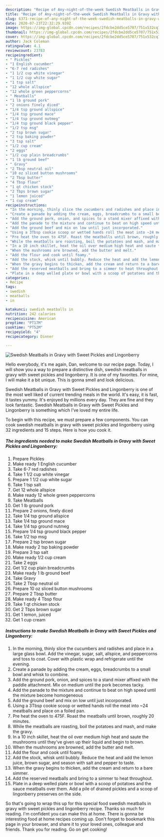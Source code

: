 ```yaml
---
description: "Recipe of Any-night-of-the-week Swedish Meatballs in Gravy with Sweet Pickles and Lingonberry"
title: "Recipe of Any-night-of-the-week Swedish Meatballs in Gravy with Sweet Pickles and Lingonberry"
slug: 6371-recipe-of-any-night-of-the-week-swedish-meatballs-in-gravy-with-sweet-pickles-and-lingonberry
date: 2020-07-23T22:32:29.939Z
image: https://img-global.cpcdn.com/recipes/2fdcbe2dd5ce5707/751x532cq70/swedish-meatballs-in-gravy-with-sweet-pickles-and-lingonberry-recipe-main-photo.jpg
thumbnail: https://img-global.cpcdn.com/recipes/2fdcbe2dd5ce5707/751x532cq70/swedish-meatballs-in-gravy-with-sweet-pickles-and-lingonberry-recipe-main-photo.jpg
cover: https://img-global.cpcdn.com/recipes/2fdcbe2dd5ce5707/751x532cq70/swedish-meatballs-in-gravy-with-sweet-pickles-and-lingonberry-recipe-main-photo.jpg
author: Jack Coleman
ratingvalue: 4.1
reviewcount: 23783
recipeingredient:
- " Pickles"
- "1 English cucumber"
- "6-7 red radishes"
- "1 1/2 cup white vinegar"
- "1 1/2 cup white sugar"
- "1 tsp salt"
- "12 whole allspice"
- "12 whole green peppercorns"
- " Meatballs"
- "1 lb ground pork"
- "2 onions finely diced"
- "1/4 tsp ground allspice"
- "1/4 tsp ground mace"
- "1/4 tsp ground nutmeg"
- "1/4 tsp ground black pepper"
- "1/2 tsp msg"
- "2 tsp brown sugar"
- "2 tsp baking powder"
- "3 tsp salt"
- "1/2 cup cream"
- "2 eggs"
- "1/2 cup plain breadcrumbs"
- "1 lb ground beef"
- " Gravy"
- "2 Tbsp neutral oil"
- "10 oz sliced button mushrooms"
- "2 Tbsp butter"
- "4 Tbsp flour"
- "1 qt chicken stock"
- "2 Tbps brown sugar"
- "1 lemon juiced"
- "1 cup cream"
recipeinstructions:
- "In the morning, thinly slice the cucumbers and radishes and place in a large glass bowl. Add the vinegar, sugar, salt, allspice, and peppercorns and toss to coat. Cover with plastic wrap and refrigerate until the evening."
- "Create a panade by adding the cream, eggs, breadcrumbs to a small bowl and whisk to combine."
- "Add the ground pork, onion, and spices to a stand mixer affixed with the paddle attachment. Mix on medium until the pork becomes tacky."
- "Add the panade to the mixture and continue to beat on high speed until the mixture become homogeneous"
- "Add the ground beef and mix on low until just incorporated."
- "Using a 3Tbsp cookie scoop or wetted hands roll the meat into ~24 meatballs and place on a foiled pan."
- "Pre heat the oven to 475F. Roast the meatballs until brown, roughly 20 minutes."
- "While the meatballs are roasting, boil the potatoes and mash, and make the gravy."
- "In a 10 inch skillet, heat the oil over medium high heat and saute the mushrooms until they&#39;ve given up their liquid and begin to brown."
- "When the mushrooms are browned, add the butter and melt."
- "Add the flour and cook until foamy."
- "Add the stock, whisk until bubbly. Reduce the heat and add the lemon juice, brown sugar, and season with salt and pepper to taste."
- "When the gravy begins to thicken, add the cream and return to a bare simmer."
- "Add the reserved meatballs and bring to a simmer to heat throughout."
- "Plate in a deep welled plate or bowl with a scoop of potatoes and the sauce meatballs over them. Add a pile of drained pickles and a scoop of lingonberry preserves on the side."
categories:
- Recipe
tags:
- swedish
- meatballs
- in

katakunci: swedish meatballs in 
nutrition: 242 calories
recipecuisine: American
preptime: "PT17M"
cooktime: "PT52M"
recipeyield: "4"
recipecategory: Dinner

---
```



![Swedish Meatballs in Gravy with Sweet Pickles and Lingonberry](https://img-global.cpcdn.com/recipes/2fdcbe2dd5ce5707/751x532cq70/swedish-meatballs-in-gravy-with-sweet-pickles-and-lingonberry-recipe-main-photo.jpg)

Hello everybody, it's me again, Dan, welcome to our recipe page. Today, I will show you a way to prepare a distinctive dish, swedish meatballs in gravy with sweet pickles and lingonberry. It is one of my favorites. For mine, I will make it a bit unique. This is gonna smell and look delicious.

Swedish Meatballs in Gravy with Sweet Pickles and Lingonberry is one of the most well liked of current trending meals in the world. It's easy, it is fast, it tastes yummy. It's enjoyed by millions every day. They are fine and they look fantastic. Swedish Meatballs in Gravy with Sweet Pickles and Lingonberry is something which I've loved my entire life.




To begin with this recipe, we must prepare a few components. You can cook swedish meatballs in gravy with sweet pickles and lingonberry using 32 ingredients and 15 steps. Here is how you cook it.

<!--inarticleads1-->

##### The ingredients needed to make Swedish Meatballs in Gravy with Sweet Pickles and Lingonberry:

1. Prepare  Pickles
1. Make ready 1 English cucumber
1. Take 6-7 red radishes
1. Take 1 1/2 cup white vinegar
1. Prepare 1 1/2 cup white sugar
1. Take 1 tsp salt
1. Get 12 whole allspice
1. Make ready 12 whole green peppercorns
1. Take  Meatballs
1. Get 1 lb ground pork
1. Prepare 2 onions, finely diced
1. Take 1/4 tsp ground allspice
1. Take 1/4 tsp ground mace
1. Take 1/4 tsp ground nutmeg
1. Prepare 1/4 tsp ground black pepper
1. Take 1/2 tsp msg
1. Prepare 2 tsp brown sugar
1. Make ready 2 tsp baking powder
1. Prepare 3 tsp salt
1. Make ready 1/2 cup cream
1. Take 2 eggs
1. Get 1/2 cup plain breadcrumbs
1. Make ready 1 lb ground beef
1. Take  Gravy
1. Take 2 Tbsp neutral oil
1. Prepare 10 oz sliced button mushrooms
1. Prepare 2 Tbsp butter
1. Make ready 4 Tbsp flour
1. Take 1 qt chicken stock
1. Get 2 Tbps brown sugar
1. Get 1 lemon, juiced
1. Get 1 cup cream




<!--inarticleads2-->

##### Instructions to make Swedish Meatballs in Gravy with Sweet Pickles and Lingonberry:

1. In the morning, thinly slice the cucumbers and radishes and place in a large glass bowl. Add the vinegar, sugar, salt, allspice, and peppercorns and toss to coat. Cover with plastic wrap and refrigerate until the evening.
1. Create a panade by adding the cream, eggs, breadcrumbs to a small bowl and whisk to combine.
1. Add the ground pork, onion, and spices to a stand mixer affixed with the paddle attachment. Mix on medium until the pork becomes tacky.
1. Add the panade to the mixture and continue to beat on high speed until the mixture become homogeneous
1. Add the ground beef and mix on low until just incorporated.
1. Using a 3Tbsp cookie scoop or wetted hands roll the meat into ~24 meatballs and place on a foiled pan.
1. Pre heat the oven to 475F. Roast the meatballs until brown, roughly 20 minutes.
1. While the meatballs are roasting, boil the potatoes and mash, and make the gravy.
1. In a 10 inch skillet, heat the oil over medium high heat and saute the mushrooms until they&#39;ve given up their liquid and begin to brown.
1. When the mushrooms are browned, add the butter and melt.
1. Add the flour and cook until foamy.
1. Add the stock, whisk until bubbly. Reduce the heat and add the lemon juice, brown sugar, and season with salt and pepper to taste.
1. When the gravy begins to thicken, add the cream and return to a bare simmer.
1. Add the reserved meatballs and bring to a simmer to heat throughout.
1. Plate in a deep welled plate or bowl with a scoop of potatoes and the sauce meatballs over them. Add a pile of drained pickles and a scoop of lingonberry preserves on the side.




So that's going to wrap this up for this special food swedish meatballs in gravy with sweet pickles and lingonberry recipe. Thanks so much for reading. I'm confident you can make this at home. There is gonna be interesting food at home recipes coming up. Don't forget to bookmark this page in your browser, and share it to your loved ones, colleague and friends. Thank you for reading. Go on get cooking!
